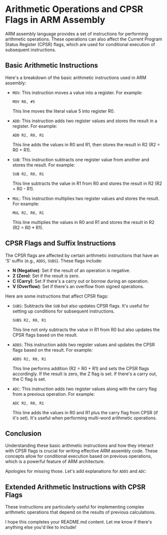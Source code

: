 # Arithmetic Operations and CPSR Flags in ARM Assembly

ARM assembly language provides a set of instructions for performing arithmetic operations. These operations can also affect the Current Program Status Register (CPSR) flags, which are used for conditional execution of subsequent instructions.

## Basic Arithmetic Instructions

Here's a breakdown of the basic arithmetic instructions used in ARM assembly:

- `MOV`: This instruction moves a value into a register. For example:
  ```assembly
  MOV R0, #5
  ```
  This line moves the literal value 5 into register R0.

- `ADD`: This instruction adds two register values and stores the result in a register. For example:
  ```assembly
  ADD R2, R0, R1
  ```
  This line adds the values in R0 and R1, then stores the result in R2 (R2 = R0 + R1).

- `SUB`: This instruction subtracts one register value from another and stores the result. For example:
  ```assembly
  SUB R2, R0, R1
  ```
  This line subtracts the value in R1 from R0 and stores the result in R2 (R2 = R0 - R1).

- `MUL`: This instruction multiplies two register values and stores the result. For example:
  ```assembly
  MUL R2, R0, R1
  ```
  This line multiplies the values in R0 and R1 and stores the result in R2 (R2 = R0 * R1).

## CPSR Flags and Suffix Instructions

The CPSR flags are affected by certain arithmetic instructions that have an 'S' suffix (e.g., `ADDS`, `SUBS`). These flags include:

- **N (Negative)**: Set if the result of an operation is negative.
- **Z (Zero)**: Set if the result is zero.
- **C (Carry)**: Set if there's a carry out or borrow during an operation.
- **V (Overflow)**: Set if there's an overflow from signed operations.

Here are some instructions that affect CPSR flags:

- `SUBS`: Subtracts like `SUB` but also updates CPSR flags. It's useful for setting up conditions for subsequent instructions.
   ```assembly
   SUBS R2, R0, R1
   ```
   This line not only subtracts the value in R1 from R0 but also updates the CPSR flags based on the result.
    
- `ADDS`: This instruction adds two register values and updates the CPSR flags based on the result. For example:
  ```assembly
  ADDS R2, R0, R1
  ```
  This line performs addition (R2 = R0 + R1) and sets the CPSR flags accordingly. If the result is zero, the Z flag is set. If there's a carry out, the C flag is set.

- `ADC`: This instruction adds two register values along with the carry flag from a previous operation. For example:
  ```assembly
  ADC R2, R0, R1
  ```
  This line adds the values in R0 and R1 plus the carry flag from CPSR (if it's set). It's useful when performing multi-word arithmetic operations.

## Conclusion

Understanding these basic arithmetic instructions and how they interact with CPSR flags is crucial for writing effective ARM assembly code. These concepts allow for conditional execution based on previous operations, which is a powerful feature of ARM architecture.

Apologies for missing those. Let's add explanations for `ADDS` and `ADC`:

## Extended Arithmetic Instructions with CPSR Flags

These instructions are particularly useful for implementing complex arithmetic operations that depend on the results of previous calculations.

I hope this completes your README.md content. Let me know if there's anything else you'd like to include!
